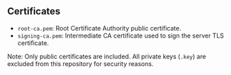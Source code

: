 ## Certificates

- `root-ca.pem`: Root Certificate Authority public certificate.
- `signing-ca.pem`: Intermediate CA certificate used to sign the server TLS certificate.

Note: Only public certificates are included. All private keys (`.key`) are excluded from this repository for security reasons.
